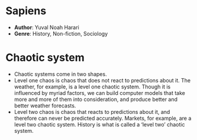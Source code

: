 # Sapiens
- **Author**: Yuval Noah Harari 
- **Genre**: History, Non-fiction, Sociology

# Chaotic system
- Chaotic systems come in two shapes.
- Level one chaos is chaos that does not react to predictions about it. The weather, for example, is a level one chaotic system.  Though it is influenced by myriad factors, we can build computer models that take more and more of them into consideration, and produce better and better weather forecasts. 
- Level two chaos is chaos that reacts to predictions about it, and therefore can never be predicted accurately. Markets, for example, are a level two chaotic system. History is what is called a ‘level two’ chaotic system.